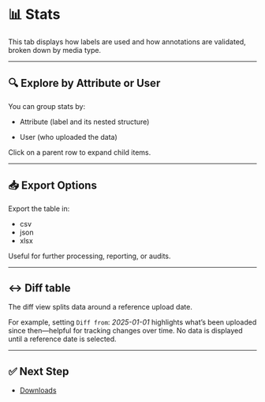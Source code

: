 # 📊 Stats

This tab displays how labels are used and how annotations are validated, broken down by media type.

<!-- <img src="/docs/assets/" alt="stats"> -->

---

## 🔍 Explore by Attribute or User

You can group stats by:

- Attribute (label and its nested structure)

<!-- <img src="/docs/assets/" alt="stats_label"> -->

- User (who uploaded the data)

<!-- <img src="/docs/assets/" alt="stats_user"> -->

Click on a parent row to expand child items.

---

## 📥 Export Options

Export the table in:

- csv
- json
- xlsx

<!-- <img src="/docs/assets/" alt="stats_export"> -->

Useful for further processing, reporting, or audits.

---

## ↔️ Diff table

The diff view splits data around a reference upload date.

For example, setting `Diff from`: *2025-01-01* highlights what’s been uploaded since then—helpful for tracking changes over time.
No data is displayed until a reference date is selected.

<!-- <img src="/docs/assets/" alt="stats_diff"> -->

---

## ✅ Next Step

- [Downloads](/docs/downloads.md)
